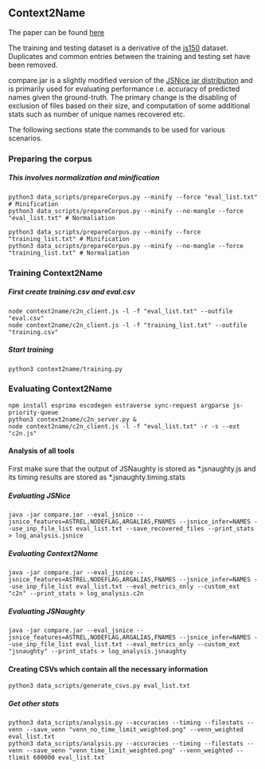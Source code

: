 ## Context2Name

The paper can be found [here](http://software-lab.org/publications/Context2Name_TR_Mar2018.pdf)

The training and testing dataset is a derivative of the [js150](https://www.sri.inf.ethz.ch/js150.php) dataset. Duplicates and common entries between the training and testing set have been removed.

compare.jar is a slightly modified version of the [JSNice jar distribution](https://files.sri.inf.ethz.ch/jsniceartifact/index.html) and is primarily used for evaluating performance i.e. accuracy of predicted names given the ground-truth. The primary change is the disabling of exclusion of files based on their size, and computation of some additional stats such as number of unique names recovered etc. 

The following sections state the commands to be used for various scenarios.

### Preparing the corpus

##### This involves normalization and minification

```
python3 data_scripts/prepareCorpus.py --minify --force "eval_list.txt" # Minification
python3 data_scripts/prepareCorpus.py --minify --no-mangle --force "eval_list.txt" # Normaliation
```

```
python3 data_scripts/prepareCorpus.py --minify --force "training_list.txt" # Minification
python3 data_scripts/prepareCorpus.py --minify --no-mangle --force "training_list.txt" # Normaliation
```

### Training Context2Name

##### First create training.csv and eval.csv
```
node context2name/c2n_client.js -l -f "eval_list.txt" --outfile "eval.csv"
node context2name/c2n_client.js -l -f "training_list.txt" --outfile "training.csv"
```

##### Start training
```
python3 context2name/training.py
```

### Evaluating Context2Name

```
npm install esprima escodegen estraverse sync-request argparse js-priority-queue
python3 context2name/c2n_server.py &
node context2name/c2n_client.js -l -f "eval_list.txt" -r -s --ext "c2n.js"
```

#### Analysis of all tools

First make sure that the output of JSNaughty is stored as *.jsnaughty.js and its timing results are stored as *.jsnaughty.timing.stats

##### Evaluating JSNice
```
java -jar compare.jar --eval_jsnice --jsnice_features=ASTREL,NODEFLAG,ARGALIAS,FNAMES --jsnice_infer=NAMES --use_inp_file_list eval_list.txt --save_recovered_files --print_stats > log_analysis.jsnice 
```

##### Evaluating Context2Name
```
java -jar compare.jar --eval_jsnice --jsnice_features=ASTREL,NODEFLAG,ARGALIAS,FNAMES --jsnice_infer=NAMES --use_inp_file_list eval_list.txt --eval_metrics_only --custom_ext "c2n" --print_stats > log_analysis.c2n
```

##### Evaluating JSNaughty
```
java -jar compare.jar --eval_jsnice --jsnice_features=ASTREL,NODEFLAG,ARGALIAS,FNAMES --jsnice_infer=NAMES --use_inp_file_list eval_list.txt --eval_metrics_only --custom_ext "jsnaughty" --print_stats > log_analysis.jsnaughty
```


#### Creating CSVs which contain all the necessary information
```
python3 data_scripts/generate_csvs.py eval_list.txt
```
##### Get other stats
```
python3 data_scripts/analysis.py --accuracies --timing --filestats --venn --save_venn "venn_no_time_limit_weighted.png" --venn_weighted eval_list.txt
python3 data_scripts/analysis.py --accuracies --timing --filestats --venn --save_venn "venn_time_limit_weighted.png" --venn_weighted --tlimit 600000 eval_list.txt
```

